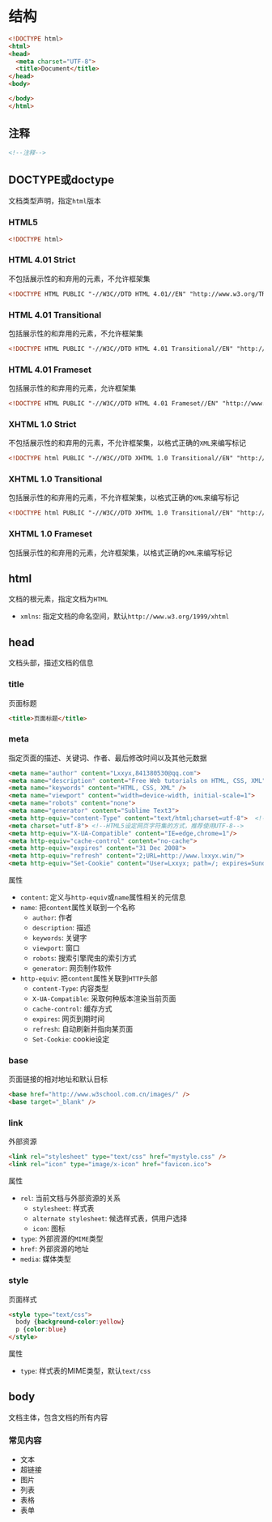 # 结构

```html
<!DOCTYPE html>
<html>
<head>
  <meta charset="UTF-8">
  <title>Document</title>
</head>
<body>

</body>
</html>
```

## 注释

```html
<!--注释-->
```

## DOCTYPE或doctype

文档类型声明，指定`html`版本

### HTML5

```html
<!DOCTYPE html>
```

### HTML 4.01 Strict

不包括展示性的和弃用的元素，不允许框架集

```html
<!DOCTYPE HTML PUBLIC "-//W3C//DTD HTML 4.01//EN" "http://www.w3.org/TR/html4/strict.dtd">
```

### HTML 4.01 Transitional

包括展示性的和弃用的元素，不允许框架集

```html
<!DOCTYPE HTML PUBLIC "-//W3C//DTD HTML 4.01 Transitional//EN" "http://www.w3.org/TR/html4/loose.dtd">
```

### HTML 4.01 Frameset

包括展示性的和弃用的元素，允许框架集

```html
<!DOCTYPE HTML PUBLIC "-//W3C//DTD HTML 4.01 Frameset//EN" "http://www.w3.org/TR/html4/frameset.dtd">
```

### XHTML 1.0 Strict

不包括展示性的和弃用的元素，不允许框架集，以格式正确的`XML`来编写标记

```html
<!DOCTYPE html PUBLIC "-//W3C//DTD XHTML 1.0 Transitional//EN" "http://www.w3.org/TR/xhtml1/DTD/xhtml1-transitional.dtd">
```

### XHTML 1.0 Transitional

包括展示性的和弃用的元素，不允许框架集，以格式正确的`XML`来编写标记

```html
<!DOCTYPE html PUBLIC "-//W3C//DTD XHTML 1.0 Transitional//EN" "http://www.w3.org/TR/xhtml1/DTD/xhtml1-transitional.dtd">
```

### XHTML 1.0 Frameset

包括展示性的和弃用的元素，允许框架集，以格式正确的`XML`来编写标记

## html

文档的根元素，指定文档为`HTML`

* `xmlns`: 指定文档的命名空间，默认`http://www.w3.org/1999/xhtml`

## head

文档头部，描述文档的信息

### title

页面标题

```html
<title>页面标题</title>
```

### meta

指定页面的描述、关键词、作者、最后修改时间以及其他元数据

```html
<meta name="author" content="Lxxyx,841380530@qq.com">
<meta name="description" content="Free Web tutorials on HTML, CSS, XML" />
<meta name="keywords" content="HTML, CSS, XML" />
<meta name="viewport" content="width=device-width, initial-scale=1">
<meta name="robots" content="none">
<meta name="generator" content="Sublime Text3">
<meta http-equiv="content-Type" content="text/html;charset=utf-8">  <!--旧的HTML，不推荐-->
<meta charset="utf-8"> <!--HTML5设定网页字符集的方式，推荐使用UTF-8-->
<meta http-equiv="X-UA-Compatible" content="IE=edge,chrome=1"/>
<meta http-equiv="cache-control" content="no-cache">
<meta http-equiv="expires" content="31 Dec 2008">
<meta http-equiv="refresh" content="2;URL=http://www.lxxyx.win/">
<meta http-equiv="Set-Cookie" content="User=Lxxyx; path=/; expires=Sunday, 10-Jan-16 10:00:00 GMT">
```

属性

* `content`: 定义与`http-equiv`或`name`属性相关的元信息
* `name`: 把`content`属性关联到一个名称
  * `author`: 作者
  * `description`: 描述
  * `keywords`: 关键字
  * `viewport`: 窗口
  * `robots`: 搜索引擎爬虫的索引方式
  * `generator`: 网页制作软件
* `http-equiv`: 把`content`属性关联到`HTTP`头部
  * `content-Type`: 内容类型
  * `X-UA-Compatible`: 采取何种版本渲染当前页面
  * `cache-control`: 缓存方式
  * `expires`: 网页到期时间
  * `refresh`: 自动刷新并指向某页面
  * `Set-Cookie`: cookie设定

### base

页面链接的相对地址和默认目标

```html
<base href="http://www.w3school.com.cn/images/" />
<base target="_blank" />
```

### link

外部资源

```html
<link rel="stylesheet" type="text/css" href="mystyle.css" />
<link rel="icon" type="image/x-icon" href="favicon.ico">
```

属性

* `rel`: 当前文档与外部资源的关系
  * `stylesheet`: 样式表
  * `alternate stylesheet`: 候选样式表，供用户选择
  * `icon`: 图标
* `type`: 外部资源的`MIME`类型
* `href`: 外部资源的地址
* `media`: 媒体类型

### style

页面样式

```html
<style type="text/css">
  body {background-color:yellow}
  p {color:blue}
</style>
```

属性

* `type`: 样式表的MIME类型，默认`text/css`

## body

文档主体，包含文档的所有内容

### 常见内容

* 文本
* 超链接
* 图片
* 列表
* 表格
* 表单
